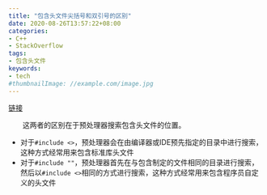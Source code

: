 ```yaml
---
title: "包含头文件尖括号和双引号的区别"
date: 2020-08-26T13:57:22+08:00
categories:
- C++
- StackOverflow
tags:
- 包含头文件
keywords:
- tech
#thumbnailImage: //example.com/image.jpg
---
```

[链接](https://stackoverflow.com/questions/21593/what-is-the-difference-between-include-filename-and-include-filename)
<!--more-->
　　这两者的区别在于预处理器搜索包含头文件的位置。
- 对于`#include <>`，预处理器会在由编译器或IDE预先指定的目录中进行搜索，这种方式经常用来包含标准库头文件
- 对于`#include ""`，预处理器首先在与包含制定的文件相同的目录进行搜索，然后以`#include <>`相同的方式进行搜索，这种方式经常用来包含程序员自定义的头文件